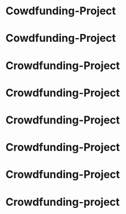 # Cowdfunding-Project
# Cowdfunding-Project
# Crowdfunding-Project
# Crowdfunding-Project
# Crowdfunding-Project
# Crowdfunding-Project
# Crowdfunding-Project
# Crowdfunding-project
